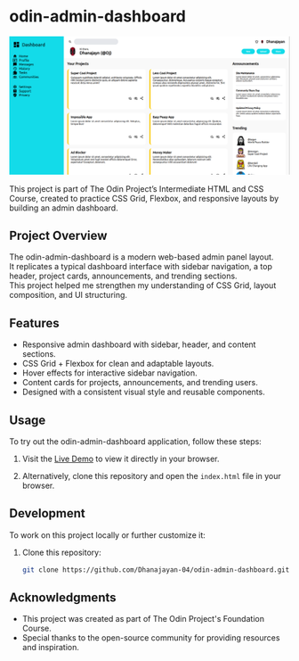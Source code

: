 # odin-admin-dashboard

![odin-admin-dashboard Demo](images/Screenshot.png)

This project is part of The Odin Project’s Intermediate HTML and CSS Course, created to practice CSS Grid, Flexbox, and responsive layouts by building an admin dashboard.

## Project Overview

The odin-admin-dashboard is a modern web-based admin panel layout.  
It replicates a typical dashboard interface with sidebar navigation, a top header, project cards, announcements, and trending sections.  
This project helped me strengthen my understanding of CSS Grid, layout composition, and UI structuring.

## Features

- Responsive admin dashboard with sidebar, header, and content sections.
- CSS Grid + Flexbox for clean and adaptable layouts.
- Hover effects for interactive sidebar navigation.
- Content cards for projects, announcements, and trending users.
- Designed with a consistent visual style and reusable components.

## Usage

To try out the odin-admin-dashboard application, follow these steps:

1. Visit the [Live Demo](https://dhanajayan-04.github.io/odin-admin-dashboard/) to view it directly in your browser.

2. Alternatively, clone this repository and open the `index.html` file in your browser.

## Development

To work on this project locally or further customize it:

1. Clone this repository:
   ```bash
   git clone https://github.com/Dhanajayan-04/odin-admin-dashboard.git

## Acknowledgments

- This project was created as part of The Odin Project's Foundation Course.
- Special thanks to the open-source community for providing resources and inspiration.